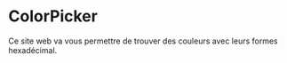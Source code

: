 # ColorPicker

Ce site web va vous permettre de trouver des couleurs avec leurs formes hexadécimal.
